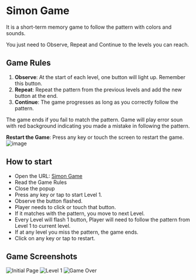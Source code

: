 # Simon Game
It is a short-term memory game to follow the pattern with colors and sounds.

You just need to Observe, Repeat and Continue to the levels you can reach.

## Game Rules
1. **Observe**: At the start of each level, one button will light up. Remember this button.
2. **Repeat**: Repeat the pattern from the previous levels and add the new button at the end.
3. **Continue**: The game progresses as long as you correctly follow the pattern.

The game ends if you fail to match the pattern. Game will play error soun with red background indicating you made a mistake in following the pattern.

**Restart the Game**: Press any key or touch the screen to restart the game.
![image](https://github.com/user-attachments/assets/0f6557bf-3571-40a3-a8a9-b11592793fdf)

## How to start

- Open the URL: [Simon Game](https://gargajit.github.io/simon_game/)
- Read the Game Rules
- Close the popup
- Press any key or tap to start Level 1.
- Observe the button flashed.
- Player needs to click or touch that button.
- If it matches with the pattern, you move to next Level.
- Every Level will flash 1 button, Player will need to follow the pattern from Level 1 to current level.
- If at any level you miss the pattern, the game ends.
- Click on any key or tap to restart.

## Game Screenshots
![Initial Page](https://github.com/user-attachments/assets/86dd3974-e569-4922-bd42-a1f1dfe6eaa5)
![Level 1](https://github.com/user-attachments/assets/3e492ca8-f50e-4b55-aff4-b9fc635bdb7b)
![Game Over](https://github.com/user-attachments/assets/c78afde0-6368-4150-932d-199db18cfe7a)


